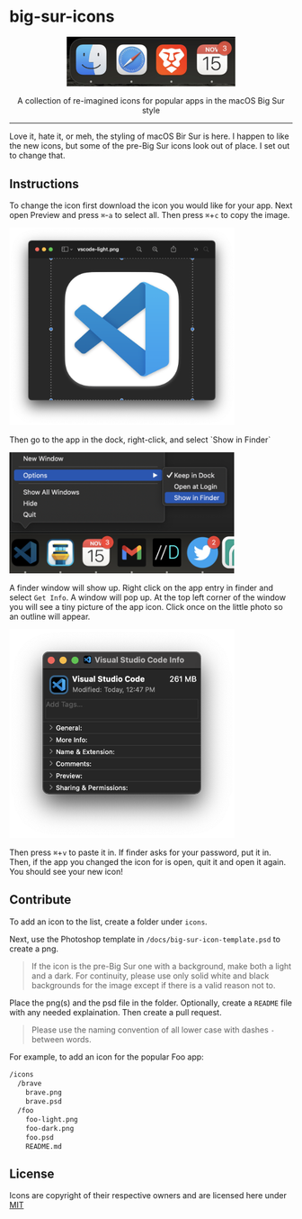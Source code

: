 # big-sur-icons

<p align="center"><img src="doc/img/sample.png" width="300" /></p>
<p align="center">A collection of re-imagined icons for popular apps in the macOS Big Sur style</p>
<hr />

Love it, hate it, or meh, the styling of macOS Bir Sur is here. I happen to like the new icons, but some of the pre-Big Sur icons look out of place. I set out to change that.

## Instructions

To change the icon first download the icon you would like for your app. Next open Preview and press `⌘`-`a` to select all. Then press `⌘`+`c` to copy the image.

<p><img src="doc/img/preview.png" width="400" /></p>
Then go to the app in the dock, right-click, and select `Show in Finder`

<p><img src="doc/img/showinfinder.png" width="400" /></p>

A finder window will show up. Right click on the app entry in finder and select `Get Info`. A window will pop up. At the top left corner of the window you will see a tiny picture of the app icon. Click once on the little photo so an outline will appear.

<p><img src="doc/img/outline.png" width="400" /></p>

Then press `⌘`+`v` to paste it in. If finder asks for your password, put it in. Then, if the app you changed the icon for is open, quit it and open it again. You should see your new icon!

## Contribute

To add an icon to the list, create a folder under `icons`.

Next, use the Photoshop template in `/docs/big-sur-icon-template.psd` to create a png.

> If the icon is the pre-Big Sur one with a background, make both a light and a dark. For continuity, please use only solid white and black backgrounds for the image except if there is a valid reason not to.

Place the png(s) and the psd file in the folder. Optionally, create a `README` file with any needed explaination. Then create a pull request.

> Please use the naming convention of all lower case with dashes `-` between words.

For example, to add an icon for the popular Foo app:

```
/icons
  /brave
    brave.png
    brave.psd
  /foo
    foo-light.png
    foo-dark.png
    foo.psd
    README.md
```

## License

Icons are copyright of their respective owners and are licensed here under [MIT](./LICENSE)
